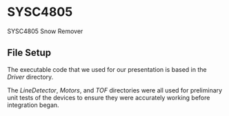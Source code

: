# SYSC4805
SYSC4805 Snow Remover 

## File Setup
The executable code that we used for our presentation is based in the *Driver* directory.

The *LineDetector*, *Motors*, and *TOF* directories were all used for preliminary unit tests of the devices to ensure they were accurately working before integration began.
